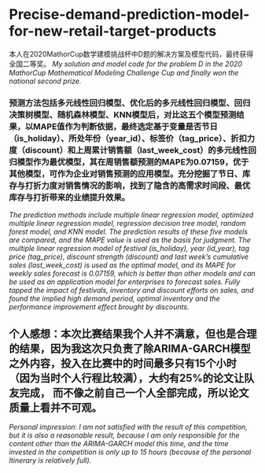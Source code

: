 # Precise-demand-prediction-model-for-new-retail-target-products
本人在2020MathorCup数学建模挑战杯中D题的解决方案及模型代码，最终获得全国二等奖。 
*My solution and model code for the problem D in the 2020 MathorCup Mathematical Modeling Challenge Cup and finally won the national second prize.*

### 预测方法包括多元线性回归模型、优化后的多元线性回归模型、回归决策树模型、随机森林模型、KNN模型后，对比这五个模型预测结果，以MAPE值作为判断依据，最终选定基于变量是否节日（is_holiday）、所处年份（year_id）、标签价（tag_price）、折扣力度（discount）和上周累计销售额（last_week_cost）的多元线性回归模型作为最优模型，其在周销售额预测的MAPE为0.07159，优于其他模型，可作为企业对销售预测的应用模型。充分挖掘了节日、库存与打折力度对销售情况的影响，找到了隐含的高需求时间段、最优库存与打折带来的业绩提升效果。
*The prediction methods include multiple linear regression model, optimized multiple linear regression model, regression decision tree model, random forest model, and KNN model. The prediction results of these five models are compared, and the MAPE value is used as the basis for judgment. The multiple linear regression model of festival (is_holiday), year (id_year), tag price (tag_price), discount strength (discount) and last week’s cumulative sales (last_week_cost) is used as the optimal model, and its MAPE for weekly sales forecast is 0.07159, which is better than other models and can be used as an application model for enterprises to forecast sales. Fully tapped the impact of festivals, inventory and discount efforts on sales, and found the implied high demand period, optimal inventory and the performance improvement effect brought by discounts.*


## 个人感想：本次比赛结果我个人并不满意，但也是合理的结果，因为我这次只负责了除ARIMA-GARCH模型之外内容，投入在比赛中的时间最多只有15个小时（因为当时个人行程比较满），大约有25%的论文让队友完成， 而不像之前自己一个人全部完成，所以论文质量上看并不可观。
*Personal impression: I am not satisfied with the result of this competition, but it is also a reasonable result, because I am only responsible for the content other than the ARIMA-GARCH model this time, and the time invested in the competition is only up to 15 hours (because of the personal Itinerary is relatively full).*
